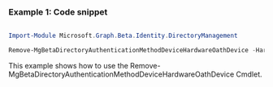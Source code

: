 ### Example 1: Code snippet

```powershell

Import-Module Microsoft.Graph.Beta.Identity.DirectoryManagement

Remove-MgBetaDirectoryAuthenticationMethodDeviceHardwareOathDevice -HardwareOathTokenAuthenticationMethodDeviceId $hardwareOathTokenAuthenticationMethodDeviceId

```
This example shows how to use the Remove-MgBetaDirectoryAuthenticationMethodDeviceHardwareOathDevice Cmdlet.

